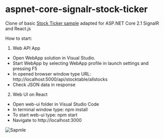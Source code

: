 # aspnet-core-signalr-stock-ticker

Clone of basic [Stock Ticker sample](https://github.com/SignalR/SignalR-StockTicker) adapted for ASP.NET Core 2.1 SignalR and React.js

How to start:

1. Web API App

- Open WebApp solution in Visual Studio.
- Start WebApp by selecting WebApp profile in launch settings and pressing F5
- In opened browser window type URL: http://localhost:5000/api/stocktable/allstocks
- Check JSON data in response

2. Web UI on React
- Open web-ui folder in Visual Studio Code
- In terminal window type: npm install
- To start web-ui type: npm start
- Navigate to http://localhost:3000


![Sapmle](https://github.com/afedyanin/aspnet-core-signalr-stock-ticker/blob/master/sample.png)

